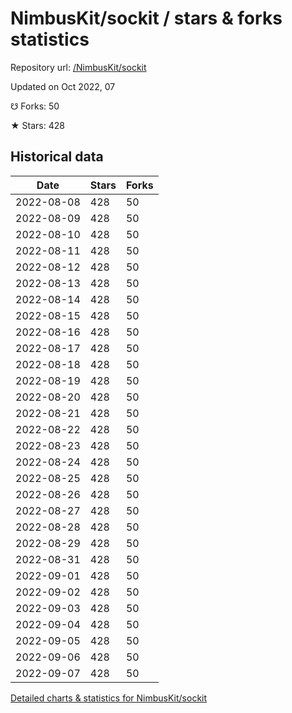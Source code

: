 # NimbusKit/sockit / stars & forks statistics

Repository url: [/NimbusKit/sockit](https://github.com/NimbusKit/sockit)

Updated on Oct 2022, 07

☋ Forks: 50

★ Stars: 428

## Historical data
| Date | Stars | Forks |
|------|-------|-------|
| 2022-08-08 | 428 | 50 | 
| 2022-08-09 | 428 | 50 | 
| 2022-08-10 | 428 | 50 | 
| 2022-08-11 | 428 | 50 | 
| 2022-08-12 | 428 | 50 | 
| 2022-08-13 | 428 | 50 | 
| 2022-08-14 | 428 | 50 | 
| 2022-08-15 | 428 | 50 | 
| 2022-08-16 | 428 | 50 | 
| 2022-08-17 | 428 | 50 | 
| 2022-08-18 | 428 | 50 | 
| 2022-08-19 | 428 | 50 | 
| 2022-08-20 | 428 | 50 | 
| 2022-08-21 | 428 | 50 | 
| 2022-08-22 | 428 | 50 | 
| 2022-08-23 | 428 | 50 | 
| 2022-08-24 | 428 | 50 | 
| 2022-08-25 | 428 | 50 | 
| 2022-08-26 | 428 | 50 | 
| 2022-08-27 | 428 | 50 | 
| 2022-08-28 | 428 | 50 | 
| 2022-08-29 | 428 | 50 | 
| 2022-08-31 | 428 | 50 | 
| 2022-09-01 | 428 | 50 | 
| 2022-09-02 | 428 | 50 | 
| 2022-09-03 | 428 | 50 | 
| 2022-09-04 | 428 | 50 | 
| 2022-09-05 | 428 | 50 | 
| 2022-09-06 | 428 | 50 | 
| 2022-09-07 | 428 | 50 | 


[Detailed charts & statistics for NimbusKit/sockit](https://reviewgithub.com/rep/NimbusKit/sockit)

